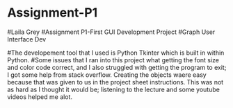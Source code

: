# Assignment-P1
#Laila Grey
#Assignment P1-First GUI Development Project
#Graph User Interface Dev

#The developement tool that I used is Python Tkinter which is built in within Python.
#Some issues that I ran into this project what getting the font size and color code correct, and I also struggled with getting the program to exit; I got some help from stack overflow. Creating the objects waere easy because that was given to us in the project sheet instructions. This was not as hard as I thought it would be; listening to the lecture and some youtube videos helped me alot. 

